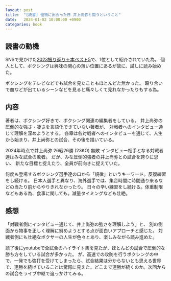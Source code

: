 ```yaml
---
layout: post
title:  "[読書] 怪物に出会った日 井上尚弥と闘うということ"
date:   2024-01-02 10:00:00 +0900
categories: book
---
```


## 読書の動機
SNSで見かけた[2023振り返り＋本ベスト5](https://suadd.com/wp/blog/3227)で、1位として紹介されていた為。
個人として、ボクシングは興味の関心の薄い位置にあるが故に、試しに読み始めた。

ボクシングをテレビなどでも試合を見たこともほとんどた無かった。
殴り合いで血などが出ているシーンなどを見ると痛々しくて見れなかったりもする為。

## 内容
著者は、ボクシング好きで、ボクシング関連の編集者をしている。
井上尚弥の圧倒的な強さ・凄さを言語化できていない著者が、
対戦者へのインタビュー通じて理解を深めようとする。
各章は各対戦者へのインタビューを通じて、人生から始まり、井上尚弥との試合、その後を描いている。

2024年時点で井上尚弥 26戦26勝 (23KO) 無敗
インタビュー相手となる対戦者達はみな試合の敗者。
だが、みな圧倒的強者の井上尚弥との試合を誇りに思い、
新たな目標と捉えたり、全員が前向きに捉えていた。

何度も登場するボクシング選手達の口から「規律」というキーワード。反復練習をし続ける。
日本人選手と異なり、海外選手では、集合時間に時間通り来るなどの当たり前からやりきれなかったり。
日々の辛い練習をし続ける。体重制限などもある為、食事に関しても。減量タイミングなども壮絶。

## 感想
「対戦者側にインタビュー通じて、井上尚弥の強さを理解しよう」と、
別の側面から物事を正しく理解に努めようとする点が面白いアプローチと感じた。
対戦者側にも壮絶なボクサーの人生が色々とあり、楽しみながら読み進めた。

読了後にyoutubeで全試合のハイライト集を見たが、ほとんどの試合で圧倒的な勝ち方をしている試合が多かった。
が、高速での攻防を行うボクシングの中で、一発でも強打を受けてしまったら、試合結果は分からないとも思える世界で、連勝を続けていることは驚愕に見えた。どこまで連勝が続くのか。次回からの試合をライブ中継で追っかけてみる。
